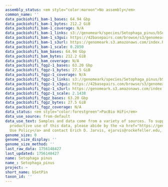 ```yaml
---
assembly_status: <em style="color:maroon">No assembly</em>
common_name: ''
data_pacbiohifi_bam-1_bases: 64.94 Gbp
data_pacbiohifi_bam-1_bytes: 212.2 GiB
data_pacbiohifi_bam-1_coverage: N/A
data_pacbiohifi_bam-1_links: s3://genomeark/species/Setophaga_pinus/bSetPin1/genomic_data/pacbio_hifi/<br>
data_pacbiohifi_bam-1_s3gui: https://42basepairs.com/browse/s3/genomeark/species/Setophaga_pinus/bSetPin1/genomic_data/pacbio_hifi/
data_pacbiohifi_bam-1_s3url: https://genomeark.s3.amazonaws.com/index.html?prefix=species/Setophaga_pinus/bSetPin1/genomic_data/pacbio_hifi/
data_pacbiohifi_bam-1_scale: 0.2850
data_pacbiohifi_bam_bases: 64.94 Gbp
data_pacbiohifi_bam_bytes: 212.2 GiB
data_pacbiohifi_bam_coverage: N/A
data_pacbiohifi_fqgz-1_bases: 63.20 Gbp
data_pacbiohifi_fqgz-1_bytes: 27.5 GiB
data_pacbiohifi_fqgz-1_coverage: N/A
data_pacbiohifi_fqgz-1_links: s3://genomeark/species/Setophaga_pinus/bSetPin1/genomic_data/pacbio_hifi/<br>
data_pacbiohifi_fqgz-1_s3gui: https://42basepairs.com/browse/s3/genomeark/species/Setophaga_pinus/bSetPin1/genomic_data/pacbio_hifi/
data_pacbiohifi_fqgz-1_s3url: https://genomeark.s3.amazonaws.com/index.html?prefix=species/Setophaga_pinus/bSetPin1/genomic_data/pacbio_hifi/
data_pacbiohifi_fqgz-1_scale: 2.1438
data_pacbiohifi_fqgz_bases: 63.20 Gbp
data_pacbiohifi_fqgz_bytes: 27.5 GiB
data_pacbiohifi_fqgz_coverage: N/A
data_status: <em style="color:forestgreen">PacBio HiFi</em>
data_use_source: from-default
data_use_text: Samples and data come from a variety of sources. To support fair and
  productive use of this data, please abide by the <a href="https://genome10k.soe.ucsc.edu/data-use-policies/">Data
  Use Policy</a> and contact Erich D. Jarvis, ejarvis@rockefeller.edu, with any questions.
genome_size: 0
genome_size_display: ''
genome_size_method: ''
last_raw_data: 1756148427
last_updated: 1756148427
name: Setophaga pinus
name_: Setophaga_pinus
project: ~
short_name: bSetPin
taxon_id: ''
---
```

